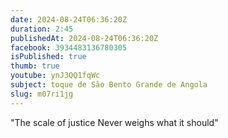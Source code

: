 ```yaml
---
date: 2024-08-24T06:36:20Z
duration: 2:45
publishedAt: 2024-08-24T06:36:20Z
facebook: 3934483136780305
isPublished: true
thumb: true
youtube: ynJ3QQ1fqWc
subject: toque de São Bento Grande de Angola
slug: m07ri1jg
---
```

"The scale of justice
Never weighs what it should"

